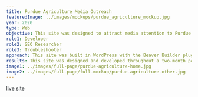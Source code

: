 ```yaml
---
title: Purdue Agriculture Media Outreach
featuredImage: ../images/mockups/purdue_agriculture_mockup.jpg
year: 2020
type: Web
objective: This site was designed to attract media attention to Purdue Agriculture experts for interviews and insight into trending topics. I was tasked to develop the site as a web intern for Purdue Agriculture. To carry out this site redesign, changes were made to align with new branding changed throughout Purdue University that occurred a few weeks prior. The core components of the development were to create an easy-to-edit site that focuses on search engine keywords.
role1: Developer
role2: SEO Researcher
role3: Troubleshooter
approach: This site was built in WordPress with the Beaver Builder plugin and Advanced Custom Fields. We developed the site to be editable so the writers that would be managing the site could easily change a portion and the rest of the page will update.
results: This site was designed and developed throughout a two-month period but is being continually updated by Purdue Agriculture. After recreating this site, Purdue Agriculture saw more intentional writing practices and greater traffic to the site with increased SEO practices.
image1: ../images/full-page/purdue-agriculture-home.jpg
image2: ../images/full-page/full-mockup/purdue-agriculture-other.jpg
---
```


<a href="https://ag.purdue.edu/mediaoutreach/" style="color: #212529;">live site</a>